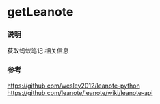 # getLeanote

### 说明
获取蚂蚁笔记 相关信息

### 参考
https://github.com/wesley2012/leanote-python   
https://github.com/leanote/leanote/wiki/leanote-api
